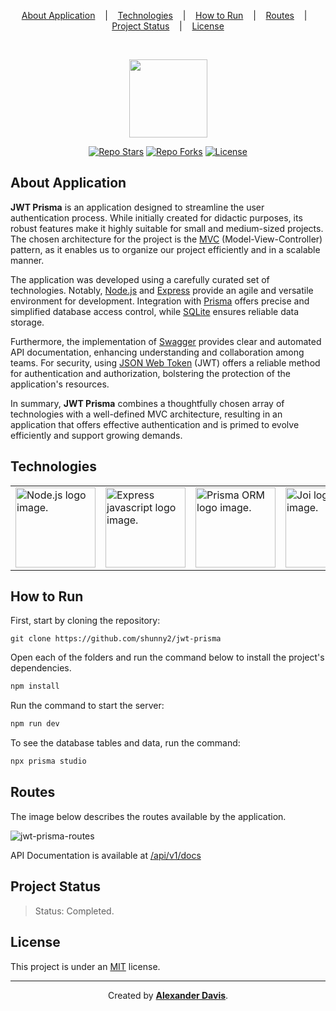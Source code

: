 <p align="center">
  <a href="#about-application">About Application</a>
  &nbsp;&nbsp;&nbsp;|&nbsp;&nbsp;&nbsp;
  <a href="#technologies">Technologies</a>
  &nbsp;&nbsp;&nbsp;|&nbsp;&nbsp;&nbsp;
  <a href="#how-to-run">How to Run</a>
  &nbsp;&nbsp;&nbsp;|&nbsp;&nbsp;&nbsp;
  <a href="#routes">Routes</a>
  &nbsp;&nbsp;&nbsp;|&nbsp;&nbsp;&nbsp;
  <a href="#project-status">Project Status</a>
  &nbsp;&nbsp;&nbsp;|&nbsp;&nbsp;&nbsp;
  <a href="#license">License</a>
</p>

</br>

<p align="center"><a href="https://nodejs.org/" target="_blank" title="NodeJS"><img src="https://cdn.worldvectorlogo.com/logos/nodejs-icon.svg" width="125"></a></p>

<p align="center">
<a href="https://img.shields.io/github/stars/shunny2/jwt-prisma?style=social"><img src="https://img.shields.io/github/stars/shunny2/jwt-prisma?style=social" alt="Repo Stars"/></a>
<a href="https://img.shields.io/github/forks/shunny2/jwt-prisma?style=social"><img src="https://img.shields.io/github/forks/shunny2/jwt-prisma?style=social" alt="Repo Forks"/></a>
<a href="https://img.shields.io/github/license/shunny2/jwt-prisma?style=social"><img src="https://img.shields.io/github/license/shunny2/jwt-prisma?style=social" alt="License"/></a>
</p>

## About Application

<b>JWT Prisma</b> is an application designed to streamline the user authentication process. While initially created for didactic purposes, its robust features make it highly suitable for small and medium-sized projects. The chosen architecture for the project is the [MVC](https://developer.mozilla.org/en-US/docs/Glossary/MVC) (Model-View-Controller) pattern, as it enables us to organize our project efficiently and in a scalable manner.

The application was developed using a carefully curated set of technologies. Notably, [Node.js](https://nodejs.org/en/) and [Express](https://expressjs.com/) provide an agile and versatile environment for development. Integration with [Prisma](https://www.prisma.io/) offers precise and simplified database access control, while [SQLite](https://www.sqlite.org/index.html) ensures reliable data storage.

Furthermore, the implementation of [Swagger](https://swagger.io/) provides clear and automated API documentation, enhancing understanding and collaboration among teams. For security, using [JSON Web Token](https://jwt.io/introduction#:~:text=JSON%20Web%20Token%20(JWT)%20is,because%20it%20is%20digitally%20signed.) (JWT) offers a reliable method for authentication and authorization, bolstering the protection of the application's resources.

In summary, <b>JWT Prisma</b> combines a thoughtfully chosen array of technologies with a well-defined MVC architecture, resulting in an application that offers effective authentication and is primed to evolve efficiently and support growing demands.

## Technologies

<table>
  <thead>
  </thead>
  <tbody>
    <td>
      <a href="https://nodejs.org/en/" title="NodeJS"><img width="128" height="128" src="https://cdn.worldvectorlogo.com/logos/nodejs-1.svg" alt="Node.js logo image." /></a>
    </td>
    <td>
      <a href="https://expressjs.com/" title="Express"><img width="128" height="128" src="https://cdn.worldvectorlogo.com/logos/express-109.svg" alt="Express javascript logo image." /></a>
    </td>
    <td>
      <a href="https://www.prisma.io/" title="Prisma ORM"><img width="128" height="128" src="https://cdn.worldvectorlogo.com/logos/prisma-2.svg" alt="Prisma ORM logo image." /></a>
    </td>
    <td>
      <a href="https://joi.dev/" title="JOI Validation"><img width="128" height="128" src="https://joi.dev/img/joiLogo.jpg" alt="Joi logo image." /></a>
    </td>
    <td>
      <a href="https://swagger.io/" title="Swagger Documentation"><img width="128" height="128" src="https://static1.smartbear.co/swagger/media/assets/images/swagger_logo.svg" alt="Swagger logo image." /></a>
    </td>
  </tbody>
</table>

## How to Run

First, start by cloning the repository:
```shell
git clone https://github.com/shunny2/jwt-prisma
```

Open each of the folders and run the command below to install the project's dependencies.
```bash
npm install
```

Run the command to start the server:
```bash
npm run dev
```

To see the database tables and data, run the command:
```bash
npx prisma studio
```

## Routes

The image below describes the routes available by the application.

![jwt-prisma-routes](https://github.com/shunny2/jwt-prisma/assets/72872854/f9e91bfc-9030-45a0-8067-9c6133529856)

API Documentation is available at [/api/v1/docs](http://localhost:3333/api/v1/docs)

## Project Status

> Status: Completed.

## License

This project is under an [MIT](https://opensource.org/licenses/MIT) license.

<hr/>

<p align="center">Created by <a href="https://github.com/shunny2"><b>Alexander Davis</b></a>.</p>
